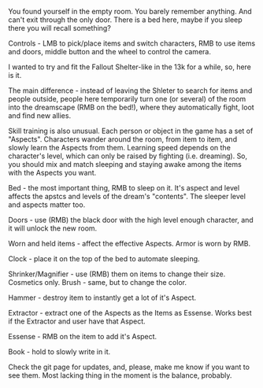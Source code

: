You found yourself in the empty room. You barely remember anything. And can't exit through the only door. There is a bed here, maybe if you sleep there you will recall something?

Controls - LMB to pick/place items and switch characters, RMB to use items and doors, middle button and the wheel to control the camera.

I wanted to try and fit the Fallout Shelter-like in the 13k for a while, so, here is it. 

The main difference - instead of leaving the Shleter to search for items and people outside, people here temporarily turn one (or several) of the room into the dreamscape (RMB on the bed!), where they automatically fight, loot and find new allies.

Skill training is also unusual. Each person or object in the game has a set of "Aspects". Characters wander around the room, from item to item, and slowly learn the Aspects from them. Learning speed depends on the character's level, which can only be raised by fighting (i.e. dreaming). So, you should mix and match sleeping and staying awake among the items with the Aspects you want.

Bed - the most important thing, RMB to sleep on it. It's aspect and level affects the apstcs and levels of the dream's "contents". The sleeper level and aspects matter too.

Doors - use (RMB) the black door with the high level enough character, and it will unlock the new room.

Worn and held items - affect the effective Aspects. Armor is worn by RMB.

Clock - place it on the top of the bed to automate sleeping.

Shrinker/Magnifier - use (RMB) them on items to change their size. Cosmetics only.
Brush - same, but to change the color.

Hammer - destroy item to instantly get a lot of it's Aspect.

Extractor - extract one of the Aspects as the Items as Essense. Works best if the Extractor and user have that Aspect.

Essense - RMB on the item to add it's Aspect.

Book - hold to slowly write in it.

Check the git page for updates, and, please, make me know if you want to see them. Most lacking thing in the moment is the balance, probably.